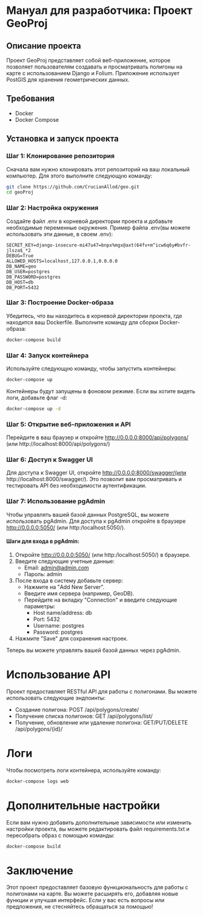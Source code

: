 # Мануал для разработчика: Проект GeoProj

## Описание проекта
Проект GeoProj представляет собой веб-приложение, которое позволяет пользователям создавать и просматривать полигоны 
на карте с использованием Django и Folium. Приложение использует PostGIS для хранения геометрических данных.

## Требования

- Docker
- Docker Compose 

## Установка и запуск проекта

### Шаг 1: Клонирование репозитория

Сначала вам нужно клонировать этот репозиторий на ваш локальный компьютер. Для этого выполните следующую команду:

```bash
git clone https://github.com/CrucianAllod/geo.git
cd geoProj
```

### Шаг 2: Настройка окружения

Создайте файл .env в корневой директории проекта и добавьте необходимые переменные окружения. Пример файла .env(вы можете использовать эти данные, в своем .env):

```
SECRET_KEY=django-insecure-mi47u47=bnpx%mgx@axt(64fv+m^icw6q6y#bvfr-jlsza$_*2
DEBUG=True
ALLOWED_HOSTS=localhost,127.0.0.1,0.0.0.0
DB_NAME=geo
DB_USER=postgres
DB_PASSWORD=postgres
DB_HOST=db
DB_PORT=5432
```

### Шаг 3: Построение Docker-образа

Убедитесь, что вы находитесь в корневой директории проекта, где находится ваш Dockerfile. Выполните команду для сборки Docker-образа:

```bash
docker-compose build
```

### Шаг 4: Запуск контейнера

Используйте следующую команду, чтобы запустить контейнеры:

```bash
docker-compose up
```

Контейнеры будут запущены в фоновом режиме. Если вы хотите видеть логи, добавьте флаг -d:

```bash
docker-compose up -d
```
### Шаг 5: Открытие веб-приложения и API

Перейдите в ваш браузер и откройте http://0.0.0.0:8000/api/polygons/ (или http://localhost:8000/api/polygons/)

### Шаг 6: Доступ к Swagger UI

Для доступа к Swagger UI, откройте http://0.0.0.0:8000/swagger/(или http://localhost:8000/swagger/). Это позволит вам просматривать и тестировать API без необходимости аутентификации.

### Шаг 7: Использование pgAdmin

Чтобы управлять вашей базой данных PostgreSQL, вы можете использовать pgAdmin. Для доступа к pgAdmin откройте в браузере http://0.0.0.0:5050/ (или http:/localhost:5050/).

#### Шаги для входа в pgAdmin:
1. Откройте http://0.0.0.0:5050/ (или http:/localhost:5050/) в браузере.
2. Введите следующие учетные данные:
    - Email: admin@admin.com
    - Пароль: admin
3. После входа в систему добавьте сервер:
    - Нажмите на "Add New Server".
    - Введите имя сервера (например, GeoDB).
    - Перейдите на вкладку "Connection" и введите следующие параметры:
        - Host name/address: db
        - Port: 5432
        - Username: postgres
        - Password: postgres
4. Нажмите "Save" для сохранения настроек.

Теперь вы можете управлять вашей базой данных через pgAdmin.

# Использование API

Проект предоставляет RESTful API для работы с полигонами. Вы можете использовать следующие эндпоинты:

- Создание полигона: POST /api/polygons/create/
- Получение списка полигонов: GET /api/polygons/list/
- Получение, обновление или удаление полигона: GET/PUT/DELETE /api/polygons/{id}/


# Логи

Чтобы посмотреть логи контейнера, используйте команду:

```bash
docker-compose logs web
```

# Дополнительные настройки

Если вам нужно добавить дополнительные зависимости или изменить настройки проекта, вы можете редактировать файл requirements.txt и пересобрать образ с помощью команды:

```bash
docker-compose build
```

# Заключение

Этот проект предоставляет базовую функциональность для работы с полигонами на карте. Вы можете расширять его, добавляя новые функции и улучшая интерфейс. Если у вас есть вопросы или предложения, не стесняйтесь обращаться за помощью!

